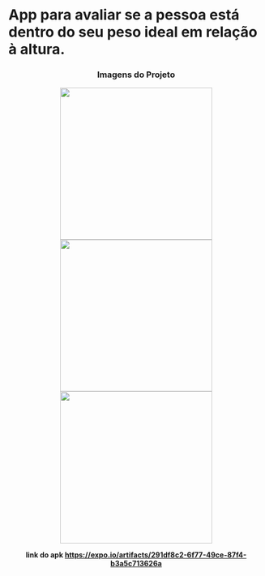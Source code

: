 
<h1>App para avaliar se a pessoa está dentro do seu peso ideal em relação à altura.</h1>
<div align="center">
<H3>Imagens do Projeto</H3>
<img src="https://user-images.githubusercontent.com/68366424/127387854-f99038cd-97d3-41a3-9971-5869f38e94e6.jpg"  height="300px">
                                                                    
<img src="https://user-images.githubusercontent.com/68366424/127388202-9f9f9267-83f9-4b0d-8e4d-e8505a411452.jpg"  height="300px">                                                            
<img src="https://user-images.githubusercontent.com/68366424/127388207-bee4122c-0f92-4652-84de-bc8011518102.jpg"  height="300px">                                                       
                                                                   


                                                                    
  <strong>link do apk https://expo.io/artifacts/291df8c2-6f77-49ce-87f4-b3a5c713626a</strong>
</div>
